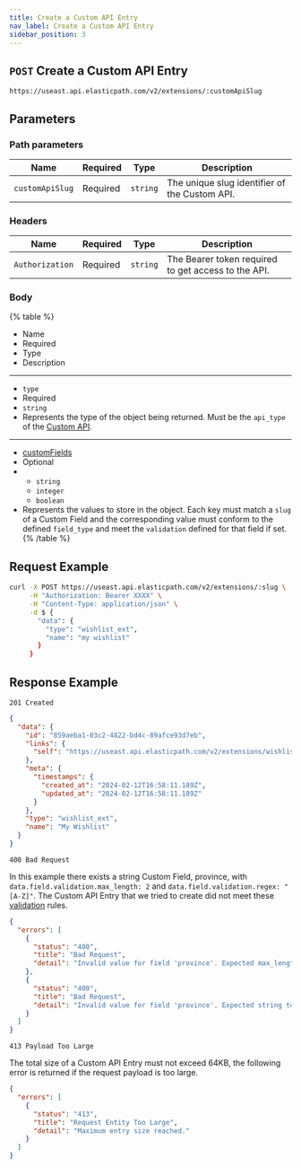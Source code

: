 ```yaml
---
title: Create a Custom API Entry
nav_label: Create a Custom API Entry
sidebar_position: 3
---
```


## `POST` Create a Custom API Entry

```http
https://useast.api.elasticpath.com/v2/extensions/:customApiSlug
```

## Parameters

### Path parameters

| Name            | Required | Type     | Description                                   |
|-----------------|----------|----------|-----------------------------------------------|
| `customApiSlug` | Required | `string` | The unique slug identifier of the Custom API. |


### Headers

| Name            | Required | Type     | Description                                         |
|-----------------|----------|----------|-----------------------------------------------------|
| `Authorization` | Required | `string` | The Bearer token required to get access to the API. |

### Body

{% table %}
* Name
* Required
* Type
* Description
---
*
  `type`
*
  Required
*
  `string`
*
  Represents the type of the object being returned. Must be the `api_type` of the [Custom API](/docs/commerce-cloud/commerce-extensions/commerce-extensions-api/custom-apis/overview).
---
*
  [customFields](/docs/commerce-cloud/commerce-extensions/commerce-extensions-api/custom-fields/overview)
*
  Optional
*
  * `string`
  * `integer`
  * `boolean`
*
  Represents the values to store in the object. Each key must match a `slug` of a Custom Field and the corresponding value must conform to the defined `field_type` and meet the `validation` defined for that field if set.
{% /table %}

## Request Example

```bash
curl -X POST https://useast.api.elasticpath.com/v2/extensions/:slug \
     -H "Authorization: Bearer XXXX" \
     -H "Content-Type: application/json" \
     -d $ {
       "data": {
         "type": "wishlist_ext",
         "name": "my wishlist"
       }
     }
```

## Response Example

`201 Created`

```json
{
  "data": {
    "id": "859aeba1-03c2-4822-bd4c-89afce93d7eb",
    "links": {
      "self": "https://useast.api.elasticpath.com/v2/extensions/wishlists/859aeba1-03c2-4822-bd4c-89afce93d7eb"
    },
    "meta": {
      "timestamps": {
        "created_at": "2024-02-12T16:58:11.189Z",
        "updated_at": "2024-02-12T16:58:11.189Z"
      }
    },
    "type": "wishlist_ext",
    "name": "My Wishlist"
  }
}
```

`400 Bad Request`

In this example there exists a string Custom Field, province, with `data.field.validation.max_length: 2` and `data.field.validation.regex: "[A-Z]"`. The Custom API Entry that we tried to create did not meet these [validation](/docs/commerce-cloud/commerce-extensions/commerce-extensions-api/custom-fields/overview#validation) rules.

```json
{
  "errors": [
    {
      "status": "400",
      "title": "Bad Request",
      "detail": "Invalid value for field 'province'. Expected max_length to be no greater than 2."
    },
    {
      "status": "400",
      "title": "Bad Request",
      "detail": "Invalid value for field 'province'. Expected string to match regex: '[A-Z]'."
    }
  ]
}
```

`413 Payload Too Large`

The total size of a Custom API Entry must not exceed 64KB, the following error is returned if the request payload is too large.

```json
{
  "errors": [
    {
      "status": "413",
      "title": "Request Entity Too Large",
      "detail": "Maximum entry size reached."
    }
  ]
}
```
